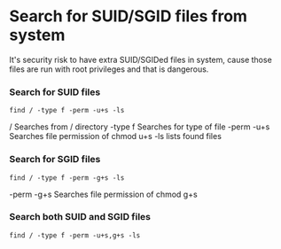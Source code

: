 # Search for SUID/SGID files from system

It's security risk to have extra SUID/SGIDed files in system,
cause those files are run with root privileges and that is dangerous.

### Search for SUID files

```
find / -type f -perm -u+s -ls
```

/           Searches from / directory
-type f     Searches for type of file
-perm -u+s  Searches file permission of chmod u+s
-ls         lists found files


### Search for SGID files

```
find / -type f -perm -g+s -ls
```

-perm -g+s  Searches file permission of chmod g+s


### Search both SUID and SGID files

```
find / -type f -perm -u+s,g+s -ls
```






